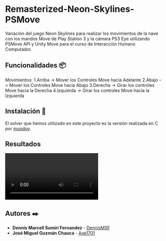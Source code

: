 # Remasterized-Neon-Skylines-PSMove

Variación del juego Neon Skylines para realizar los movimientos de la nave con los mandos Move de Play Station 3 y la cámara PS3 Eye utilizando PSMove API y Unity Move para el curso de Interacción Humano Computador.

## Funcionalidades 📦
Movimientos:
  1.Arriba -> Mover los Controles Move hacia Adelante
  2.Abajo -> Mover los Controles Move hacia Abajo
  3.Derecha -> Girar los controles Move hacia la Derecha
  4.Izquierda -> Girar los controles Move hacia la Izquierda


## Instalación 📖

El solver que hemos utilizado en este proyecto es la versión realizada en C por [muodov](https://github.com/muodov/kociemba).

## Resultados
![Demo](https://github.com/Axe1701/Remasterized-Neon-Skylines-PSMove/blob/master/Assets/hci_final.mp4)

## Autores ✒️

* **Dennis Marcell Sumiri Fernandez** - [DennisMSF](https://github.com/dennisMSF)
* **José Miguel Guzmán Chauca** - [Axe1701](https://github.com/Axe1701)
